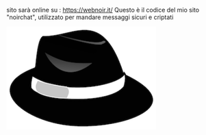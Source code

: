 sito sarà online su : https://webnoir.it/
Questo è il codice del mio sito "noirchat", utilizzato per mandare messaggi sicuri e criptati
<p >
  <img src="static/logo.png" width="350" title="">
</p>

